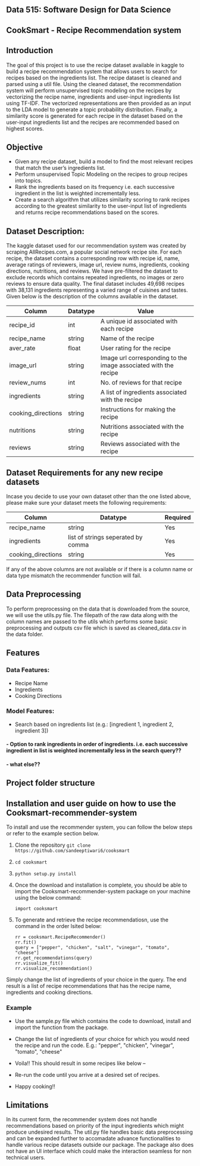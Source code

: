 ## Data 515: Software Design for Data Science

## CookSmart - Recipe Recommendation system

## Introduction 

The goal of this project is to use the recipe dataset available in kaggle to build a recipe recommendation system that allows users to search for recipes based on the ingredients list. The recipe dataset is cleaned and parsed using a util file. Using the cleaned dataset, the recommendation system will perform unsupervised topic modeling on the recipes by vectorizing the recipe name, ingredients and user-input ingredients list using TF-IDF. The vectorized representations are then provided as an input to the LDA model to generate a topic probability distribution. Finally, a similarity score is generated for each recipe in the dataset based on the user-input ingredients list and the recipes are recommended based on highest scores. 


## Objective

- Given any recipe dataset, build a model to find the most relevant recipes that match the user’s ingredients list.
- Perform unsupervised Topic Modeling on the recipes to group recipes into topics.
- Rank the ingredients based on its frequency i.e. each successive ingredient in the list is weighted incrementally less.
- Create a search algorithm that utilizes similarity scoring to rank recipes according to the greatest similarity to the user-input list of ingredients and returns recipe recommendations based on the scores. 


## Dataset Description:

The kaggle dataset used for our recommendation system was created by scraping AllRecipes.com, a popular social network recipe site. For each recipe, the dataset contains a corresponding row with recipe id, name, average ratings of reviewers, image url, review nums, ingredients, cooking directions, nutritions, and reviews. We have pre-filtered the dataset to exclude records which contains repeated ingredients, no images or zero reviews to ensure data quality. The final dataset includes 49,698 recipes with 38,131 ingredients representing a varied range of cuisines and tastes. Given below is the description of the columns available in the dataset.

| Column | Datatype | Value |
| ------ | -------- | ----- |
| recipe_id | int | A unique id associated with each recipe |
| recipe_name | string | Name of the recipe |
| aver_rate | float | User rating for the recipe |
| image_url | string | Image url corresponding to the image associated with the recipe |
| review_nums | int | No. of reviews for that recipe |
| ingredients | string | A list of ingredients associated with the recipe |
| cooking_directions | string | Instructions for making the recipe |
| nutritions | string | Nutritions associated with the recipe |
| reviews | string | Reviews associated with the recipe |


## Dataset Requirements for any new recipe datasets

Incase you decide to use your own dataset other than the one listed above, please make sure your dataset meets the following requirements:

| Column | Datatype | Required |
| ------ | -------- | -------- |
| recipe_name | string | Yes |
| ingredients | list of strings seperated by comma | Yes |
| cooking_directions | string | Yes |

If any of the above columns are not available or if there is a column name or data type mismatch the recommender function will fail.

## Data Preprocessing

To perform preprocessing on the data that is downloaded from the source, we will use the utils.py file. The filepath of the raw data along with the column names are passed to the utils which performs some basic preprocessing and outputs csv file which is saved as cleaned_data.csv in the data folder.

## Features

### Data Features:

- Recipe Name
- Ingredients
- Cooking Directions

### Model Features:

- Search based on ingredients list (e.g.: [ingredient 1, ingredient 2, ingredient 3])
#### - Option to rank ingredients in order of ingredients. i.e. each successive ingredient in list is weighted incrementally less in the search query??
#### - what else??


## Project folder structure


## Installation and user guide on how to use the Cooksmart-recommender-system

To install and use the recommender system, you can follow the below steps or refer to the example section below.

1. Clone the repository 
	```git clone https://github.com/sandeeptiwari6/cooksmart```
2. 
	```cd cooksmart```
3. 
	```python setup.py install```


4. Once the download and installation is complete, you should be able to import the Cooksmart-recommender-system package on your machine using the below command:

   ```import cooksmart```

5. To generate and retrieve the recipe recommendatiosn, use the command in the order lsited below:
   
   ```
   rr = cooksmart.RecipeRecommender()
   rr.fit()
   query = ["pepper", "chicken", "salt", "vinegar", "tomato", "cheese"]
   rr.get_recommendations(query)
   rr.visualize_fit()
   rr.visualize_recommendation()
   ```
  Simply change the list of ingredients of your choice in the query. The end result is a list of recipe recommendations that has the recipe name, ingredients and cooking directions.


### Example

- Use the sample.py file which contains the code to download, install and import the function from the package.
- Change the list of ingredients of your choice for which you would need the recipe and run the code.
	   E.g.: "pepper", "chicken", "vinegar", "tomato", "cheese"
- Voila!! This should result in some recipes like below –


- Re-run the code until you arrive at a desired set of recipes.
- Happy cooking!! 


## Limitations

In its current form, the recommender system does not handle recommendations based on priority of the input ingredients which might produce undesired results. The util.py file handles basic data preprocessing and can be expanded further to accomadate advance functionalities to handle various recipe datasets outside our package. The package also does not have an UI interface which could make the interaction seamless for non technical users. 









